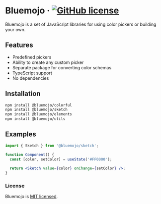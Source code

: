# Bluemojo &middot; [![GitHub license](https://img.shields.io/badge/license-MIT-blue.svg)](https://github.com/indy-dough/bluemojo/blob/main/LICENSE)

Bluemojo is a set of JavaScript libraries for using color pickers or building your own.

## Features

- Predefined pickers
- Ability to create any custom picker
- Separate package for converting color schemas
- TypeScript support
- No dependencies

## Installation

```sh
npm install @bluemojo/colorful
npm install @bluemojo/sketch
npm install @bluemojo/elements
npm install @bluemojo/utils
```

## Examples

```jsx
import { Sketch } from '@bluemojo/sketch';

function Component() {
  const [color, setColor] = useState('#FF0000');
  
  return <Sketch value={color} onChange={setColor} />;
}
```

### License

Bluemojo is [MIT licensed](./LICENSE).
